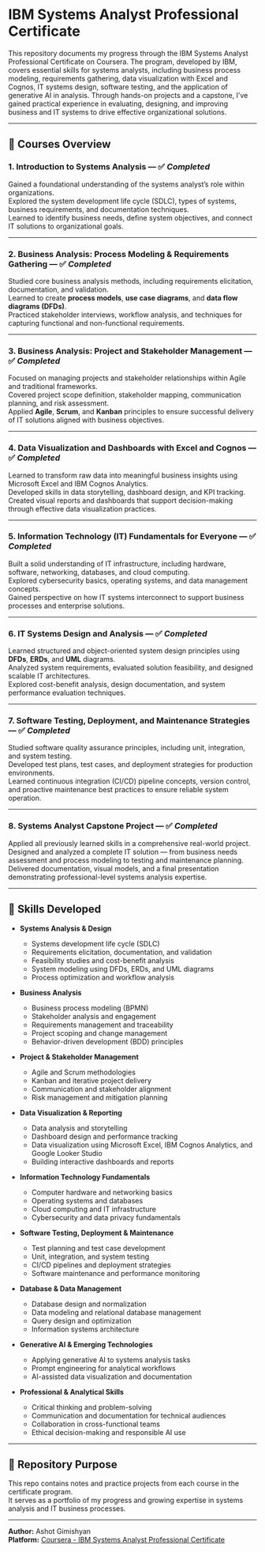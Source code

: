 # IBM Systems Analyst Professional Certificate

This repository documents my progress through the IBM Systems Analyst Professional Certificate on Coursera. The program, developed by IBM, covers essential skills for systems analysts, including business process modeling, requirements gathering, data visualization with Excel and Cognos, IT systems design, software testing, and the application of generative AI in analysis. Through hands-on projects and a capstone, I’ve gained practical experience in evaluating, designing, and improving business and IT systems to drive effective organizational solutions.

---

## 📘 Courses Overview

### 1. Introduction to Systems Analysis — ✅ *Completed*  
Gained a foundational understanding of the systems analyst’s role within organizations.  
Explored the system development life cycle (SDLC), types of systems, business requirements, and documentation techniques.  
Learned to identify business needs, define system objectives, and connect IT solutions to organizational goals.

---

### 2. Business Analysis: Process Modeling & Requirements Gathering — ✅ *Completed*  
Studied core business analysis methods, including requirements elicitation, documentation, and validation.  
Learned to create **process models**, **use case diagrams**, and **data flow diagrams (DFDs)**.  
Practiced stakeholder interviews, workflow analysis, and techniques for capturing functional and non-functional requirements.

---

### 3. Business Analysis: Project and Stakeholder Management — ✅ *Completed*  
Focused on managing projects and stakeholder relationships within Agile and traditional frameworks.  
Covered project scope definition, stakeholder mapping, communication planning, and risk assessment.  
Applied **Agile**, **Scrum**, and **Kanban** principles to ensure successful delivery of IT solutions aligned with business objectives.

---

### 4. Data Visualization and Dashboards with Excel and Cognos — ✅ *Completed*  
Learned to transform raw data into meaningful business insights using Microsoft Excel and IBM Cognos Analytics.  
Developed skills in data storytelling, dashboard design, and KPI tracking.  
Created visual reports and dashboards that support decision-making through effective data visualization practices.

---

### 5. Information Technology (IT) Fundamentals for Everyone — ✅ *Completed*  
Built a solid understanding of IT infrastructure, including hardware, software, networking, databases, and cloud computing.  
Explored cybersecurity basics, operating systems, and data management concepts.  
Gained perspective on how IT systems interconnect to support business processes and enterprise solutions.

---

### 6. IT Systems Design and Analysis — ✅ *Completed*  
Learned structured and object-oriented system design principles using **DFDs**, **ERDs**, and **UML** diagrams.  
Analyzed system requirements, evaluated solution feasibility, and designed scalable IT architectures.  
Explored cost-benefit analysis, design documentation, and system performance evaluation techniques.

---

### 7. Software Testing, Deployment, and Maintenance Strategies — ✅ *Completed*  
Studied software quality assurance principles, including unit, integration, and system testing.  
Developed test plans, test cases, and deployment strategies for production environments.  
Learned continuous integration (CI/CD) pipeline concepts, version control, and proactive maintenance best practices to ensure reliable system operation.

---

### 8. Systems Analyst Capstone Project — ✅ *Completed*  
Applied all previously learned skills in a comprehensive real-world project.  
Designed and analyzed a complete IT solution — from business needs assessment and process modeling to testing and maintenance planning.  
Delivered documentation, visual models, and a final presentation demonstrating professional-level systems analysis expertise.

---

## 🧠 Skills Developed

- **Systems Analysis & Design**
  - Systems development life cycle (SDLC)
  - Requirements elicitation, documentation, and validation  
  - Feasibility studies and cost-benefit analysis  
  - System modeling using DFDs, ERDs, and UML diagrams  
  - Process optimization and workflow analysis  

- **Business Analysis**
  - Business process modeling (BPMN)  
  - Stakeholder analysis and engagement  
  - Requirements management and traceability  
  - Project scoping and change management  
  - Behavior-driven development (BDD) principles  

- **Project & Stakeholder Management**
  - Agile and Scrum methodologies  
  - Kanban and iterative project delivery  
  - Communication and stakeholder alignment  
  - Risk management and mitigation planning  

- **Data Visualization & Reporting**
  - Data analysis and storytelling  
  - Dashboard design and performance tracking  
  - Data visualization using Microsoft Excel, IBM Cognos Analytics, and Google Looker Studio  
  - Building interactive dashboards and reports  

- **Information Technology Fundamentals**
  - Computer hardware and networking basics  
  - Operating systems and databases  
  - Cloud computing and IT infrastructure  
  - Cybersecurity and data privacy fundamentals  

- **Software Testing, Deployment & Maintenance**
  - Test planning and test case development  
  - Unit, integration, and system testing  
  - CI/CD pipelines and deployment strategies  
  - Software maintenance and performance monitoring  

- **Database & Data Management**
  - Database design and normalization  
  - Data modeling and relational database management  
  - Query design and optimization  
  - Information systems architecture  

- **Generative AI & Emerging Technologies**
  - Applying generative AI to systems analysis tasks  
  - Prompt engineering for analytical workflows  
  - AI-assisted data visualization and documentation  

- **Professional & Analytical Skills**
  - Critical thinking and problem-solving  
  - Communication and documentation for technical audiences  
  - Collaboration in cross-functional teams  
  - Ethical decision-making and responsible AI use  

---

## 🧩 Repository Purpose

This repo contains notes and practice projects from each course in the certificate program.  
It serves as a portfolio of my progress and growing expertise in systems analysis and IT business processes.

---

**Author:** Ashot Gimishyan  
**Platform:** [Coursera - IBM Systems Analyst Professional Certificate](https://www.coursera.org/professional-certificates/ibm-systems-analyst)
